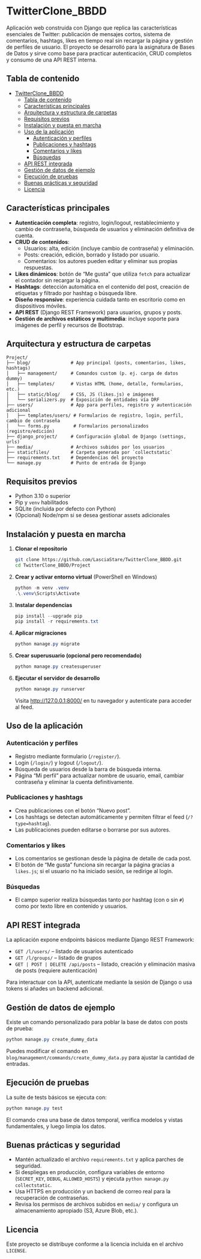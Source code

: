 # TwitterClone_BBDD

Aplicación web construida con Django que replica las características esenciales de Twitter: publicación de mensajes cortos, sistema de comentarios, hashtags, likes en tiempo real sin recargar la página y gestión de perfiles de usuario. El proyecto se desarrolló para la asignatura de Bases de Datos y sirve como base para practicar autenticación, CRUD completos y consumo de una API REST interna.

## Tabla de contenido

- [TwitterClone\_BBDD](#twitterclone_bbdd)
  - [Tabla de contenido](#tabla-de-contenido)
  - [Características principales](#características-principales)
  - [Arquitectura y estructura de carpetas](#arquitectura-y-estructura-de-carpetas)
  - [Requisitos previos](#requisitos-previos)
  - [Instalación y puesta en marcha](#instalación-y-puesta-en-marcha)
  - [Uso de la aplicación](#uso-de-la-aplicación)
    - [Autenticación y perfiles](#autenticación-y-perfiles)
    - [Publicaciones y hashtags](#publicaciones-y-hashtags)
    - [Comentarios y likes](#comentarios-y-likes)
    - [Búsquedas](#búsquedas)
  - [API REST integrada](#api-rest-integrada)
  - [Gestión de datos de ejemplo](#gestión-de-datos-de-ejemplo)
  - [Ejecución de pruebas](#ejecución-de-pruebas)
  - [Buenas prácticas y seguridad](#buenas-prácticas-y-seguridad)
  - [Licencia](#licencia)

## Características principales

- **Autenticación completa**: registro, login/logout, restablecimiento y cambio de contraseña, búsqueda de usuarios y eliminación definitiva de cuenta.
- **CRUD de contenidos**:
  - Usuarios: alta, edición (incluye cambio de contraseña) y eliminación.
  - Posts: creación, edición, borrado y listado por usuario.
  - Comentarios: los autores pueden editar y eliminar sus propias respuestas.
- **Likes dinámicos**: botón de “Me gusta” que utiliza `fetch` para actualizar el contador sin recargar la página.
- **Hashtags**: detección automática en el contenido del post, creación de etiquetas y filtrado por hashtag o búsqueda libre.
- **Diseño responsive**: experiencia cuidada tanto en escritorio como en dispositivos móviles.
- **API REST** (Django REST Framework) para usuarios, grupos y posts.
- **Gestión de archivos estáticos y multimedia**: incluye soporte para imágenes de perfil y recursos de Bootstrap.

## Arquitectura y estructura de carpetas

```
Project/
├── blog/               # App principal (posts, comentarios, likes, hashtags)
│   ├── management/     # Comandos custom (p. ej. carga de datos dummy)
│   ├── templates/      # Vistas HTML (home, detalle, formularios, etc.)
│   ├── static/blog/    # CSS, JS (likes.js) e imágenes
│   └── serializers.py  # Exposición de entidades vía DRF
├── users/              # App para perfiles, registro y autenticación adicional
│   ├── templates/users/ # Formularios de registro, login, perfil, cambio de contraseña
│   └── forms.py         # Formularios personalizados (registro/edición)
├── django_project/     # Configuración global de Django (settings, urls)
├── media/              # Archivos subidos por los usuarios
├── staticfiles/        # Carpeta generada por `collectstatic`
├── requirements.txt    # Dependencias del proyecto
└── manage.py           # Punto de entrada de Django
```

## Requisitos previos

- Python 3.10 o superior
- Pip y `venv` habilitados
- SQLite (incluida por defecto con Python)
- (Opcional) Node/npm si se desea gestionar assets adicionales

## Instalación y puesta en marcha

1. **Clonar el repositorio**

    ```bash
    git clone https://github.com/LasciaStare/TwitterClone_BBDD.git
    cd TwitterClone_BBDD/Project
    ```

2. **Crear y activar entorno virtual** (PowerShell en Windows)

    ```powershell
    python -m venv .venv
    .\.venv\Scripts\Activate
    ```

3. **Instalar dependencias**

    ```powershell
    pip install --upgrade pip
    pip install -r requirements.txt
    ```

4. **Aplicar migraciones**

    ```powershell
    python manage.py migrate
    ```

5. **Crear superusuario (opcional pero recomendado)**

    ```powershell
    python manage.py createsuperuser
    ```

6. **Ejecutar el servidor de desarrollo**

    ```powershell
    python manage.py runserver
    ```

    Visita <http://127.0.0.1:8000/> en tu navegador y autentícate para acceder al feed.

## Uso de la aplicación

### Autenticación y perfiles
- Registro mediante formulario (`/register/`).
- Login (`/login/`) y logout (`/logout/`).
- Búsqueda de usuarios desde la barra de búsqueda interna.
- Página “Mi perfil” para actualizar nombre de usuario, email, cambiar contraseña y eliminar la cuenta definitivamente.

### Publicaciones y hashtags
- Crea publicaciones con el botón “Nuevo post”.
- Los hashtags se detectan automáticamente y permiten filtrar el feed (`/?type=hashtag`).
- Las publicaciones pueden editarse o borrarse por sus autores.

### Comentarios y likes
- Los comentarios se gestionan desde la página de detalle de cada post.
- El botón de “Me gusta” funciona sin recargar la página gracias a `likes.js`; si el usuario no ha iniciado sesión, se redirige al login.

### Búsquedas
- El campo superior realiza búsquedas tanto por hashtag (con o sin `#`) como por texto libre en contenido y usuarios.

## API REST integrada

La aplicación expone endpoints básicos mediante Django REST Framework:

- `GET /l/users/` – listado de usuarios autenticado
- `GET /l/groups/` – listado de grupos
- `GET | POST | DELETE /api/posts` – listado, creación y eliminación masiva de posts (requiere autenticación)

Para interactuar con la API, autentícate mediante la sesión de Django o usa tokens si añades un backend adicional.

## Gestión de datos de ejemplo

Existe un comando personalizado para poblar la base de datos con posts de prueba:

```powershell
python manage.py create_dummy_data
```

Puedes modificar el comando en `blog/management/commands/create_dummy_data.py` para ajustar la cantidad de entradas.

## Ejecución de pruebas

La suite de tests básicos se ejecuta con:

```powershell
python manage.py test
```

El comando crea una base de datos temporal, verifica modelos y vistas fundamentales, y luego limpia los datos.

## Buenas prácticas y seguridad

- Mantén actualizado el archivo `requirements.txt` y aplica parches de seguridad.
- Si despliegas en producción, configura variables de entorno (`SECRET_KEY`, `DEBUG`, `ALLOWED_HOSTS`) y ejecuta `python manage.py collectstatic`.
- Usa HTTPS en producción y un backend de correo real para la recuperación de contraseñas.
- Revisa los permisos de archivos subidos en `media/` y configura un almacenamiento apropiado (S3, Azure Blob, etc.).

## Licencia

Este proyecto se distribuye conforme a la licencia incluida en el archivo `LICENSE`.
